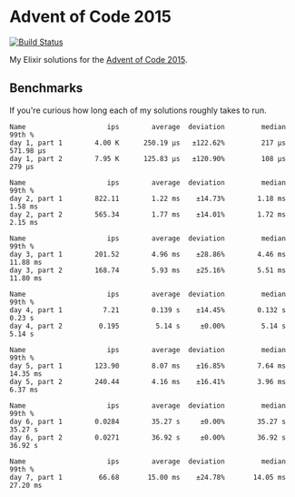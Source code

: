 # Advent of Code 2015

[![Build Status](https://travis-ci.org/sevenseacat/advent_of_code_2015.svg?branch=master)](https://travis-ci.org/sevenseacat/advent_of_code_2015)

My Elixir solutions for the [Advent of Code 2015](http://adventofcode.com/2015).

## Benchmarks

If you're curious how long each of my solutions roughly takes to run.

```
Name                    ips        average  deviation         median         99th %
day 1, part 1        4.00 K      250.19 μs   ±122.62%         217 μs      571.98 μs
day 1, part 2        7.95 K      125.83 μs   ±120.90%         108 μs         279 μs

Name                    ips        average  deviation         median         99th %
day 2, part 1        822.11        1.22 ms    ±14.73%        1.18 ms        1.58 ms
day 2, part 2        565.34        1.77 ms    ±14.01%        1.72 ms        2.15 ms

Name                    ips        average  deviation         median         99th %
day 3, part 1        201.52        4.96 ms    ±28.86%        4.46 ms       11.88 ms
day 3, part 2        168.74        5.93 ms    ±25.16%        5.51 ms       11.80 ms

Name                    ips        average  deviation         median         99th %
day 4, part 1          7.21        0.139 s    ±14.45%        0.132 s         0.23 s
day 4, part 2         0.195         5.14 s     ±0.00%         5.14 s         5.14 s

Name                    ips        average  deviation         median         99th %
day 5, part 1        123.90        8.07 ms    ±16.85%        7.64 ms       14.35 ms
day 5, part 2        240.44        4.16 ms    ±16.41%        3.96 ms        6.37 ms

Name                    ips        average  deviation         median         99th %
day 6, part 1        0.0284        35.27 s     ±0.00%        35.27 s        35.27 s
day 6, part 2        0.0271        36.92 s     ±0.00%        36.92 s        36.92 s

Name                    ips        average  deviation         median         99th %
day 7, part 1         66.68       15.00 ms    ±24.78%       14.05 ms       27.20 ms
```
